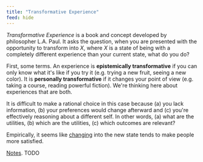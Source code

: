 ```yaml
---
title: "Transformative Experience"
feed: hide
---
```


_Transformative Experience_ is a book and concept developed by philosopher L.A. Paul. It asks the question, when you are presented with the opportunity to transform into _X_, where _X_ is a state of being with a completely different experience than your current state, what do you do?

First, some terms. An experience is **epistemically transformative** if you can only know what it's like if you try it (e.g. trying a new fruit, seeing a new color). It is **personally transformative** if it changes your point of view (e.g. taking a course, reading powerful fiction). We're thinking here about experiences that are both.

It is difficult to make a rational choice in this case because (a) you lack information, (b) your preferences would change afterward and (c) you're effectively reasoning about a different self. In other words, (a) what are the utilities, (b) which are the utilities, (c) which outcomes are relevant?

Empirically, it seems like [changing](https://www.sivv.io/article/5ecededf46cc9f76d4639b24/In-marginal-decisions,-favour-action-over-inaction) into the new state tends to make people more satisfied. 


[Notes](https://lapaul.org/papers/teaching-guide-for-transformative-experience.pdf). TODO